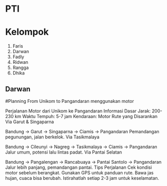# PTI

# Kelompok
1. Faris
2. Darwan
3. Fadly
4. Ridwan
5. Rangga
6. Dhika


## Darwan

#Planning From Unikom to Pangandaran menggunakan motor

Perjalanan Motor dari Unikom ke Pangandaran
Informasi Dasar
Jarak: 200-230 km
Waktu Tempuh: 5-7 jam
Kendaraan: Motor
Rute yang Disarankan
Via Garut & Singaparna

Bandung → Garut → Singaparna → Ciamis → Pangandaran
Pemandangan pegunungan, jalan berkelok.
Via Tasikmalaya

Bandung → Cileunyi → Nagreg → Tasikmalaya → Ciamis → Pangandaran
Jalur umum, potensi lalu lintas padat.
Via Pantai Selatan

Bandung → Pangalengan → Rancabuaya → Pantai Santolo → Pangandaran
Jalur lebih panjang, pemandangan pantai.
Tips Perjalanan
Cek kondisi motor sebelum berangkat.
Gunakan GPS untuk panduan rute.
Bawa jas hujan, cuaca bisa berubah.
Istirahatlah setiap 2-3 jam untuk keselamatan.
